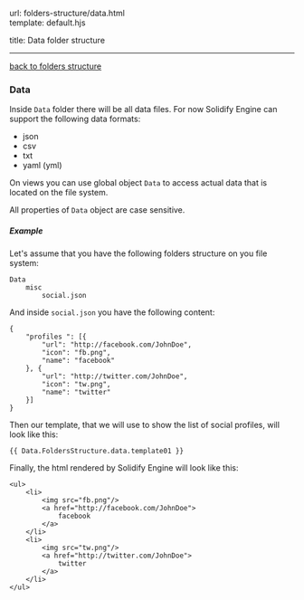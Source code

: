 url:        folders-structure/data.html  
template:   default.hjs

title:      Data folder structure

---

[back to folders structure](/folders-structure.html)

### Data

Inside `Data` folder there will be all data files. For now Solidify Engine can support the following data formats:

- json
- csv
- txt
- yaml (yml)

On views you can use global object `Data` to access actual data that is located on the file system.

All properties of `Data` object are case sensitive.

##### Example

Let's assume that you have the following folders structure on you file system:

```
Data
    misc
        social.json
```

And inside `social.json` you have the following content:

```
{
    "profiles ": [{
        "url": "http://facebook.com/JohnDoe",
        "icon": "fb.png",
        "name": "facebook"
    }, {
        "url": "http://twitter.com/JohnDoe",
        "icon": "tw.png",
        "name": "twitter"
    }]
}
```

Then our template, that we will use to show the list of social profiles, will look like this:

```
{{ Data.FoldersStructure.data.template01 }}
```

Finally, the html rendered by Solidify Engine will look like this:

```
<ul>
    <li>
        <img src="fb.png"/>
        <a href="http://facebook.com/JohnDoe">
            facebook
        </a>
    </li>
    <li>
        <img src="tw.png"/>
        <a href="http://twitter.com/JohnDoe">
            twitter
        </a>
    </li>
</ul>
```
